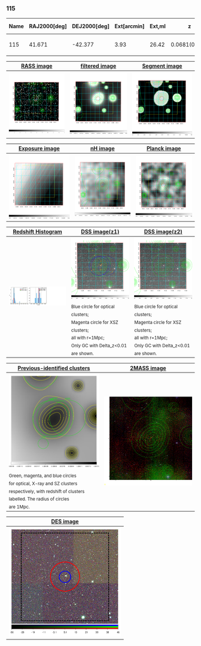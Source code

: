 <div STYLE="page-break-after: always;"></div>

### 115

|Name|RAJ2000[deg]|DEJ2000[deg] |Ext[arcmin]| Ext,ml | z | z_src| C|GC(XSZ,Delta_z<0.01)| GC(OPT,Delta_z<0.01)|GC| R_sig[arcmin] | R500[arcmin] | R500[Mpc]| CRsig[c/s] | CR500[c/s] |L500[1E44 erg/s]|F500[1E-12 erg/s/cm^2]| M500[1E14 Msun]|Tx[keV]|Cnt_sig|Beta|Rc[arcmin]|Comment|Alias|
|---|---|---|---|---|---|------|---|--------|---------|----------|---|---|---|---|---|---|---|---|---|---|---|---|---|---|
|115| 41.671| -42.377| 3.93| 26.42| 0.0681(0.005)| z1, z_opt| S| -| A, W| A, N, W| 8.312| 8.424| 0.659| 0.098(0.029)| 0.099(0.029)| 0.201(0.041)| 1.783(0.367)| 0.87(0.09)| 2.00(0.13)| 38.8| 0.889(-0.132+0.081)| 6.950(-1.192+0.970)| -| t189|

|[RASS image](../image/115/115_img.pdf)|[filtered image](../image/115/115_fil.pdf)|[Segment image](../image/115/115_seg.pdf)|
|-------------------|--------------------|-------------------|
| <img src="../image/115/115_img.png" width="300">  | <img src="../image/115/115_fil.png" width="300">   | <img src="../image/115/115_seg.png" width="300">  |

|[Exposure image](../image/115/115_mex.pdf)| [nH image](../image/115/115_nh.pdf)| [Planck image](../image/115/115_p.pdf)|
|-------------------|--------------------|-------------------|
|<img src="../image/115/115_mex.png" width="300">   | <img src="../image/115/115_nh.png" width="300">    | <img src="../image/115/115_p.png" width="300"> |

|[Redshift Histogram](../image/115/115_zg.pdf) | [DSS image(z1)](../image/115/115_dss_z1.pdf)      |  [DSS image(z2)](../image/115/115_dss_z2.pdf)    |
|-------------------|--------------------|-------------------|
|<img src="../image/115/115_zg.png" width="300"> |<img src="../image/115/115_dss_z1.png" width="300"> <sub><br>Blue circle for optical clusters; <br>Magenta circle for XSZ clusters; <br>all with r=1Mpc; <br>Only GC with Delta_z<0.01 are shown. </sub>| <img src="../image/115/115_dss_z2.png" width="300"><sub><br>Blue circle for optical clusters; <br>Magenta circle for XSZ clusters; <br>all with r=1Mpc; <br>Only GC with Delta_z<0.01 are shown. </sub> |

|[Previous-identified clusters](../image/115/115_gc.pdf) | [2MASS image](../image/115/115_2mass.pdf)      |
|-------------------|-------------------|
|<img src=../image/115/115_gc.png width="300"> <br><sub>Green, magenta, and blue circles <br>for optical, X-ray and SZ clusters <br>respectively, with redshift of clusters <br>labelled. The radius of circles <br>are 1Mpc.</sub>|<img src="../image/115/115_2mass.png" width="300">  |

|[DES image](../image/115/115_des.pdf)   |
|-------------------|
| <img src="../image/115/115_des.png" width="300">  |
